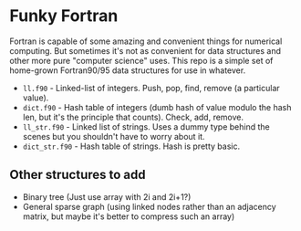 # Funky Fortran

Fortran is capable of some amazing and convenient things for numerical computing.  But sometimes it's not as convenient for data structures and other more pure "computer science" uses.  This repo is a simple set of home-grown Fortran90/95 data structures for use in whatever.

* `ll.f90` - Linked-list of integers.  Push, pop, find, remove (a particular value).
* `dict.f90` - Hash table of integers (dumb hash of value modulo the hash len, but it's the principle that counts).  Check, add, remove.
* `ll_str.f90` - Linked list of strings.  Uses a dummy type behind the scenes but you shouldn't have to worry about it.
* `dict_str.f90` - Hash table of strings.  Hash is pretty basic.

## Other structures to add

* Binary tree (Just use array with 2i and 2i+1?)
* General sparse graph (using linked nodes rather than an adjacency matrix, but maybe it's better to compress such an array)

